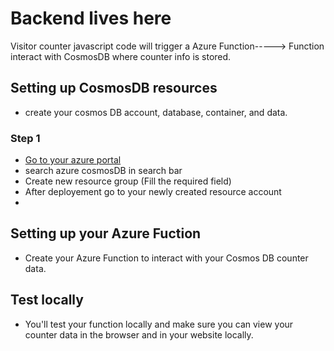 # Backend lives here

Visitor counter javascript code will trigger a Azure Function-----> Function interact with CosmosDB where counter info is stored.
## Setting up CosmosDB resources
- create your cosmos DB account, database, container, and data.
### Step 1 
- [Go to your azure portal](https://portal.azure.com/)
- search azure cosmosDB in search bar
- Create new resource group (Fill  the required field)
- After deployement go to your newly created resource account
- 

## Setting up your Azure Fuction
- Create your Azure Function to interact with your Cosmos DB counter data.

## Test locally
- You'll test your function locally and make sure you can view your counter data in the browser and in your website locally.